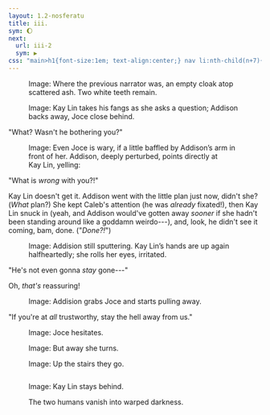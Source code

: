 ```yaml
---
layout: 1.2-nosferatu
title: iii.
sym: 🌔︎
next:
  url: iii-2
  sym: ▶
css: "main>h1{font-size:1em; text-align:center;} nav li:nth-child(n+7){display:none;} header h2{color:#404040;} nav li:nth-child(6){color:#808080;} main,figcaption{text-align:center;} p,figcaption{max-width:425px;} #away figure{margin:3em auto;}"
---
```

<figure><img src="{%include url.html%}/assets/img/au/3-01.png" alt=""/>
<figcaption><span class="x">Image: </span>Where the previous narrator was, an empty cloak atop scattered ash. Two white teeth remain.</figcaption></figure>

<figure><img src="{%include url.html%}/assets/img/au/3-02.png" alt=""/>
<figcaption><span class="x">Image: </span>Kay Lin takes his fangs as she asks a question; Addison backs away, Joce close behind.</figcaption></figure>

"What? Wasn't he bothering you?"

<figure><img src="{%include url.html%}/assets/img/au/3-03.png" alt=""/>
<figcaption><span class="block"><span class="x">Image: </span>Even Joce is wary, if a little baffled by Addison’s arm in front of her.</span> <span class="block">Addison, deeply perturbed, points directly at Kay&nbsp;Lin, yelling:</span></figcaption></figure>

"What is *wrong* with you?!"

Kay Lin doesn't get it. Addison went with the little plan just now, didn't she? (*What* plan?) She kept Caleb's attention (he was *already* fixated!), then Kay Lin snuck in (yeah, and Addison would've gotten away *sooner* if she hadn't been standing around like a goddamn weirdo---), and, look, he didn't see it coming, bam, done. ("*Done?!*")

<figure><img src="{%include url.html%}/assets/img/au/3-04.png" alt=""/>
<figcaption><span class="x">Image: </span>Addision still sputtering. Kay Lin’s hands are up again halfheartedly; she rolls her eyes, irritated.</figcaption></figure>

"He's not even gonna *stay* gone---"

Oh, *that's* reassuring!

<figure><img src="{%include url.html%}/assets/img/au/3-05.png" alt=""/>
<figcaption><span class="x">Image: </span>Addision grabs Joce and starts pulling away.</figcaption></figure>

"If you're at *all* trustworthy, stay the hell away from us."

<div id="away">
<figure><img src="{%include url.html%}/assets/img/au/3-06.png" alt=""/>
<figcaption><span class="x">Image: </span>Joce hesitates.</figcaption></figure>

<figure><img src="{%include url.html%}/assets/img/au/3-07.png" alt=""/>
<figcaption><span class="x">Image: </span>But away she turns.</figcaption></figure>

<figure><img src="{%include url.html%}/assets/img/au/3-08.png" alt=""/>
<figcaption><span class="x">Image: </span>Up the stairs they go.</figcaption></figure>

<figure><img src="{%include url.html%}/assets/img/au/3-09.png" alt=""/>
<figcaption><p><span class="x">Image: </span>Kay Lin stays behind.</p><p>The two humans vanish into warped darkness.</p></figcaption></figure>
</div>


<!--end page-->




<!--and then, like two seconds after turning off the computer last night, the universe said, "rewrite it all from scratch." and the universe said, "this fixes no structural problems but does sound much cooler." and so it was done.

-goes to bed- **I HAVE SOLVED THE AU**
*Make the whole thing from 2 onwards a hallucination, just straight-up.* Sort of! Like, a blend of truth and fiction. It *seems* like a sudden timeskip: Addison is narrating, telling someone (implicitly 8, who’s not onscreen until the end) about All The Shit.
Whole thing is italicized, too, for extra Something Is Off points? (not doing that here tho)
> “‘How do you even *know* her, anyway?’
> “So Joce gives me this spiel about how she only just met the girl, she hasn’t—the girl hasn’t, the vampire, Ka… Katelyn, whatever she’s called [asjdhdkfhskfjdksfjdkd *Katelyn…* well, didn’t want to use ‘Kayla’, So.], if that’s even her real name— Anyway, vampire girl hasn’t hurt us, she didn’t ambush Joce or anything, she was just talking like a normal person and only left because she wanted to ‘make sure the other one wasn’t causing trouble.’ And I’m like, ‘*Which* other one,’ and Joce has no clue. That’s why she followed.
> img: Addison has a headache.
^so that.

ALSO fun bonus points, memory loss!! it seems like a joke at first (because it is, it was Just That because I remembered Addison doesn’t know names for shit lol; she probably shouldn’t even know Joce’s tbh, but I’ll leave that for now for clarity), but as the story goes on she’s losing details.

“So after that we keep searching for a while, since I am *not* gonna stay back again. I guess Joce might’ve stopped if I did, this time, but *whatever*, I wasn’t gonna test it. And anyway she made a *little* progress; found a chamber door deeper in. Locked, though, just like the front was, and the locks here are apparently abnormal somehow. As if I would know, right? I do not have a *single* useful skill here, ha.
“Anyway, after a while she turns to me, asks if *I* found anything, and I really *really* don’t want to break it to her but at this point I’ve been pretty quiet and it’s only fair.
(img sequence as planned)
“It’s around here I caught my first glimpses of you, I think? But it could’ve been the shadows, some weird mind tricks. Which, hey, I wanted to think of literally anything else. It was nice to think there might be some third option, instead of withering away in this cursed castle or getting mauled by a monster outside. Obviously I didn’t believe that last part, about what happens to the bodes.
(img: Joce runs off, Addison watches)
“But I guess Joce did. So I figured I’d just… go keep her company, or something, while she calmed down.”
(side note: Addison’s sounding indistinguishable from KL here, far as the casual tone is concerned :Tc which kiiind of applies in general, tbh? idk. they are Different People but hmm)

> (img: Joce banging on the door, don’t show Addison’s face)
> (same two of Joce from the front, then Addison’s hand on her shoulder)
> “It’s funny, I must’ve surprised her, because she looked startled for a second. But I asked, hey, how does she even *know* this… letter-writer castle-head person anyway? And I guess my usual *attitude* must’ve snapped her out of it—or, well, I’d *like* to think that. Honestly, I think she just took pity on me at that point.
> “But whatever. She answered. And at this point I didn’t catch the whole thing, because at first she just repeated the stuff from earlier about knowing the sender, not being in contact, all that. I’ll admit I zoned out a little, because I was remembering how enthusiastic *you’d* been about the whole thing— Like, you and Gary, all you had to hear was ‘mystery letter’ and you were *sold.* Or at least he was, and you just wanted an excuse to ditch the party, and it went downhill from there.
> (img: Joce with note, Em and Gary over shoulder—but maybe from Addison’s pov, with her from the back in the foreground?)
> “Look. This sounds stupid, but you know you’re half the reason I agreed to this, right? I mean, I wanted to get out too, but I didn’t want to go *trespass*—and that was *before* we found out why the woods are off-limits.
> “That… really upset me, you know? Maybe I’m just being overly sentimental because, oh, I don’t know, we saw you *get dragged out of the fucking truck and eaten alive.*
> “…Sorry.
> (img: J+A? distant.)
> “I guess, on the bright side, this is when I start seeing you again. Joce was saying something about the writer being dead, or supposed to be, which I guess confirms another goddamn vampire, but at the time I was just thinking of you, and if that meant *you* had a chance at still being alive, you and everyone else.

> (img: hazy bunny)
> “And it doesn’t really matter how many vampires there are or were now anyway, right? Because, listen, the second I recognized you I was so happy I could almost cry.
> (img: Addison calls out, figure approaches… maybe like, intersperse that sequence with the sentences?)
> “I don’t care if that’s cheesy anymore. I really thought you were dead.
> (img: Addison falling into 8’s arms)
> “And I started telling you about everything you’d missed and the rest is, well…
> (img: Addison looking up at 8, maybe holding? don’t show 8’s face. (they don’t have a *big* height difference, but…)
> “Anyway. Enough of that, now.
> “Let’s go home.”

this answered None of the fuckign “what does she want tho” questions but IDGAF IT’S DONE (AGAIN) AND I LIKE THIS BETTER. FOR NOW ANYWAY. and idk, something something she just wants to go home, *well guess what She Fuckin ‘Goes Home’ All Right*?? mean. but whatever
that said, last image has *definitely* gotta show/confirm that Something Went Wrong. it might have to be a mini-sequence but the more left to the imagination the better methinks?-->

<!--
"What is *with* you and that girl, anyway."

<figure><img src="https://via.placeholder.com/600x200.png" alt=""/>
<figcaption><span class="x">Image: </span>Joce forges ahead, Addison close behind. [silhouettes? get some of those escher vibes in the scenery]</figcaption></figure>

Joce only met Kay Lin tonight, same as anyone. But no one had seen Kay Lin *do* anything until just now---and even if this *is* a trap, she hasn't hurt them. She didn't interfere while Joce was searching the place, and only strayed to see if "the other one" was causing trouble. And okay, no, she didn't specify *which* "other one," but that's why Joce followed her.

<figure><img src="https://via.placeholder.com/400x300.png" alt=""/>
<figcaption><span class="x">Image: </span>Addison has a headache. [just her, maybe a dialogue bubble overhead, out of focus. she looks tired.]</figcaption></figure>

Through what's felt like hours of searching, all Joce has turned up are dusty rooms, stairs weaving through halls tucked under arches. There was one conspicuous door further down, immovable. She's looking for a key, now. The locks here are strange....

<figure><img src="https://via.placeholder.com/600x400.png" alt=""/>
<figcaption><span class="x">Image: </span>The castle is labyrinthian. Onward drags the night.</figcaption></figure>

"...S-so." For once it falls on Joce to speak. "F-find any---anything, yourself." It's probably supposed to be a question.

Well. Funny she should ask.

<figure><img src="https://via.placeholder.com/400x300.png" alt=""/>
<figcaption><span class="x">Image: </span>Addison says something to Joce. [off-center, small.]</figcaption></figure>

<figure><img src="https://via.placeholder.com/400x300.png" alt=""/>
<figcaption><span class="x">Image: </span>Joce steps back. Addison can’t offer much. [silhouettes?]</figcaption></figure>

<figure><img src="https://via.placeholder.com/400x300.png" alt=""/>
<figcaption><span class="block"><span class="x">Image: </span>Joce takes off down the stairs.</span> <span class="block">Addison watches for a moment.</span></figcaption></figure>

The vampire said it. The book said it before him. And Addison didn't want to believe it, but Joce sure as hell seems to. They're really not gonna last the night, are they? <!--on a fresh-eyes reread this does not have the impact I was hoping, needs revision. we've already said they're gonna die here but it needs Oomph at this particular junction. like... How. what happens, exactly. do we just explicitly drop that they turn, or Strongly Hint At It??--.>

She feels drained. All this, and for what? Wither away in this cursed castle or get mauled by a monster outside. She couldn't bring herself to say what happens, if the sources are true, to the bodies. <!--I like this bit tho, specifically the "wither or maul" bit and the hint at something Bad happening to the bodies. hm, maybe something like "to their minds, never mind the bodies...."--/>

Gary had a bit of a point, at least. Might as well get some answers.

<figure><img src="https://via.placeholder.com/600x300.png" alt=""/>
<figcaption><span class="x">Image: </span>In no rush, Addison descends to follow.</figcaption></figure>

----

<figure><img src="https://via.placeholder.com/400x300.png" alt=""/>
<figcaption><span class="x">Image: </span>Joce is banging at the door, yelling.</figcaption></figure>

Some sick death trap this is, huh? Somehow Joce doesn't seem tired in the slightest. Would their friend, the only one they all knew, have been this defiant?

<figure><img src="https://via.placeholder.com/400x300.png" alt=""/> <img src="https://via.placeholder.com/400x300.png" alt=""/>
<figcaption><span class="x">Image: </span>Addison approaches, weary. She puts a hand on Joce’s shoulder. <i>Enough.</i></figcaption></figure>

Maybe they should just save their energy. Wait until day breaks, the sky clears. Ha, maybe when they wake up it'll all have been some nightmare, wouldn't that be---

"Stop. You s---You sound like---"

<figure><img src="https://via.placeholder.com/400x300.png" alt=""/>
<figcaption><span class="x">Image: </span>Joce, frustrated, gives the door a final slam.</figcaption></figure>

<figure><img src="https://via.placeholder.com/400x150.png" alt=""/>
<figcaption><span class="x">Image: </span>It echoes, hollow.</figcaption></figure>

How does Joce even *know* this... letter-writer castle-head person-vampire, anyway? It's a glimmer of old snark, and Addison wants to think that's what gets Joce to listen, and not some kind of pity.

<figure><img src="https://via.placeholder.com/400x300.png" alt=""/>
<figcaption><span class="x">Image: </span>[???idk they step back or smthn, maybe Addison stumbles a bit. or maybe focus on one of them, or neither, downshot, idek]</figcaption></figure>

It's... someone she knew. *(Well, yeah.)* They're not in touch, anymore. *(Right, that was implied...)* But it's not *just* that, they were more than just estranged, it's...

<figure><img src="https://via.placeholder.com/400x300.png" alt=""/>
<figcaption><span class="x">Image: </span>Flashback: Joce held the letter, Gary and the <span style="display:inline-block;">first-gone</span> friend looking over her shoulders.</figcaption></figure>

"S-supposed to be. To be dead."

<figure><img src="https://via.placeholder.com/400x300.png" alt=""/>
<figcaption><span class="x">Image: </span>This gets Addison’s attention. [small still, maybe? off-center. woozy.]</figcaption></figure>

*Dead.* Dead, but back. Like a vampire, maybe, sure. But there's a certainty in Joce's voice, like she *knows* that person didn't come back, not before. And it makes Addison wonder--- Is there a chance...?<!--not sold on the transition but EGHH--/>

<figure><img src="https://via.placeholder.com/400x300.png" alt=""/>
<figcaption><span class="x">Image: </span>Hazy. There’s a rabbit in the distance.</figcaption></figure>

<figure><img src="https://via.placeholder.com/400x300.png" alt=""/>
<figcaption><span class="x">Image: </span>But the figure steps forward, biped, almost human.</figcaption></figure>

<figure><img src="https://via.placeholder.com/400x300.png" alt=""/>
<figcaption><span class="x">Image: </span>Addison’s face lights up.</figcaption></figure>

She calls out.

<figure><img src="https://via.placeholder.com/400x300.png" alt=""/>
<figcaption><span class="x">Image: </span>And suddenly she’s caught, falling into strong arms.</figcaption></figure>

It's been a long night, hasn't it?

"Let's go home."

----
<!--[long margin?]--/>

<figure><img src="https://via.placeholder.com/600x300.png" alt=""/>
<figcaption><span class="x">Image: </span>Back in reality, Joce kneels by Addison’s side.</figcaption></figure>

[that's it, JUST that image. end part.]

<!--also if we're hinting at the dead turning then KL can just like. jump in here and stab her, or something. make sure she Stays Dead. usually vampires don't let it get this far. bonus points if the pose, rather than A just Lying There, suggests Something Awful Was Happening.

lsakgdhasdglkahgsldjkfs one reverted edit later OK:
- ends with the reveal Addison fucking died, one way or another
- just before that, Addison hallucinates WR. if the uniting Thing here is "they want what they shouldn't" (Seq wants to give up, hunter wants to get a closer look, Gary wants to beat up some bunnies, Caleb wants to feed; Addison ???, Kay Lin also wants to feed but also doesn't, and Joce wants answers but also to get the hell out of here)--IF that is a thing we are going to keep running with and pushing harder, then Addison's line is important again: "I just want to go home and fall asleep and when I wake up this wil have all been some nightmare." She wants an escape. Not NECESSARILY death, but An Out. she's been wanting to go home from the getgo.
	but *hmmm* maybe what's irking me is that this isn't, like, a Bad Thing to want, it's kinda just obvious :Uc
- uhh before /that/ hallucination, Addison reveals to Joce that they're doomed, and Joce tries to go give the letter-writer hell about it. dead silence answers.
- before /that/, Addison drags Joce off and they swap info
- and so basically we're following the same surface sequence but I'm not feelin the Character Development part. this is overthinking the shit out of an au yes but AUGH THIS PARRRRT-->
<!--addison in this au is just wearing a "i really don't want to be here right now" pin tbh. But Like, she's not just gonna walk out. (physically can't probably, locked in and all.) hm, I guess she /could/ be starting to hallucinate from the second they get away from KL, but that's still not answering The Question of what she's even indulging in here. it's kinda just Some Shit That Happens >8U-->